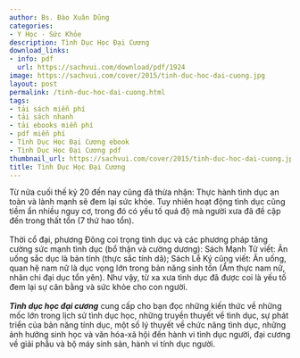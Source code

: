 ```yaml
---
author: Bs. Đào Xuân Dũng
categories:
- Y Học - Sức Khỏe
description: Tình Dục Học Đại Cương
download_links:
- info: pdf
  url: https://sachvui.com/download/pdf/1924
image: https://sachvui.com/cover/2015/tinh-duc-hoc-dai-cuong.jpg
layout: post
permalink: /tinh-duc-hoc-dai-cuong.html
tags:
- tải sách miễn phí
- tải sách nhanh
- tải ebooks miễn phí
- pdf miễn phí
- Tình Dục Học Đại Cương ebook
- Tình Dục Học Đại Cương pdf
thumbnail_url: https://sachvui.com/cover/2015/tinh-duc-hoc-dai-cuong.jpg
title: Tình Dục Học Đại Cương
---
```


 <div class="item-desc text-justify"> <p>Từ nửa cuối thế kỷ 20 đến nay cũng đã thừa nhận: Thực hành tình dục an toàn và lành mạnh sẽ đem lại sức khỏe. Tuy nhiên hoạt động tình dục cũng tiềm ẩn nhiều nguy cơ, trong đó có yếu tố quá độ mà người xưa đã đề cập đến trong thất tổn (7 thứ hao tổn).<br><br>Thời cổ đại, phương Ðông coi trọng tình dục và các phương pháp tăng cường sức mạnh tình dục (bổ thận và cường dương): Sách Mạnh Tử viết: Ăn uống sắc dục là bản tính (thực sắc tính dã); Sách Lễ Ký cũng viết: Ăn uống, quan hệ nam nữ là dục vọng lớn trong bản năng sinh tồn (Ẩm thực nam nữ, nhân chi đại dục tổn yên). Như vậy, từ xa xưa tình dục đã được coi là yếu tố đem lại sự cân bằng và sức khỏe cho con người.<br><br><strong><em>Tình dục học đại cương</em></strong> cung cấp cho bạn đọc những kiến thức về những mốc lớn trong lịch sử tình dục học, những truyền thuyết về tình dục, sự phát triển của bản năng tính dục, một số lý thuyết về chức năng tình dục, những ảnh hưởng sinh học và văn hóa-xã hội đến hành vi tình dục người, đại cương về giải phẫu và bộ máy sinh sản, hành vi tính dục người.<br> </p> </div>
